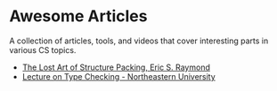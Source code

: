 # Awesome Articles
A collection of articles, tools, and videos that cover interesting parts in various CS topics.

* [The Lost Art of Structure Packing, Eric S. Raymond](http://www.catb.org/esr/structure-packing/)
* [Lecture on Type Checking - Northeastern University](https://course.ccs.neu.edu/cs4410sp19/lec_type-checking_notes.html)
